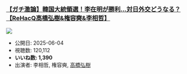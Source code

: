 ### [【ガチ激論】韓国大統領選！李在明が勝利…対日外交どうなる？【ReHacQ高橋弘樹&権容奭&李相哲】](https://www.youtube.com/watch?v=MJCY9-e9xQE)
[![](https://img.youtube.com/vi/MJCY9-e9xQE/sddefault.jpg)](https://www.youtube.com/watch?v=MJCY9-e9xQE)
-   公開日: 2025-06-04
-   視聴数: 120,112
-   **いいね数: 1,390**
-   出演者: 李相哲, 権容奭, [高橋弘樹](/rehacq_fan/people/高橋弘樹 "wikilink")

